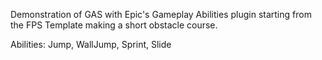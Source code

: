 Demonstration of GAS with Epic's Gameplay Abilities plugin starting from the FPS Template making a short obstacle course.

Abilities: Jump, WallJump, Sprint, Slide
